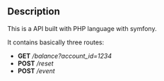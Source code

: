 ## Description

This is a API built with PHP language with symfony.

It contains basically three routes:
  * **GET**  */balance?account_id=1234*
  * **POST** */reset*
  * **POST** */event*
